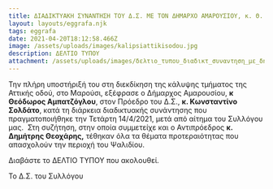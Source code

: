 ```yaml
---
title: ΔΙΑΔΙΚΤΥΑΚΗ ΣΥΝΑΝΤΗΣΗ ΤΟΥ Δ.Σ. ΜΕ ΤΟΝ ΔΗΜΑΡΧΟ ΑΜΑΡΟΥΣΙΟΥ, κ. Θ. ΑΜΠΑΤΖΟΓΛΟΥ
layout: layouts/eggrafa.njk
tags: eggrafa
date: 2021-04-20T18:12:58.466Z
image: /assets/uploads/images/kalipsiattikisodou.jpg
description: ΔΕΛΤΙΟ ΤΥΠΟΥ
attachment: /assets/uploads/images/δελτιο_τυπου_διαδικτ_συναντηση_με_δημαpχο_140421_δελτιο_τυπου.pdf
---
```

Την πλήρη υποστήριξή του στη διεκδίκηση της κάλυψης τμήματος της Αττικής οδού, στο Μαρούσι, εξέφρασε ο Δήμαρχος Αμαρουσίου, **κ Θεόδωρος Αμπατζόγλου**, στον Πρόεδρο του Δ.Σ., **κ. Κωνσταντίνο Σολδάτο**, κατά τη διάρκεια διαδικτυακής συνάντησης που πραγματοποιήθηκε την Τετάρτη 14/4/2021, μετά από αίτημα του Συλλόγου μας.  Στη συζήτηση, στην οποία συμμετείχε και ο Αντιπρόεδρος **κ. Δημήτρης Θεοχάρης,** τέθηκαν όλα τα θέματα προτεραιότητας που απασχολούν την περιοχή του Ψαλιδίου.

Διαβάστε το ΔΕΛΤΙΟ ΤΥΠΟΥ που ακολουθεί.

Το Δ.Σ. του Συλλόγου

<!--EndFragment-->